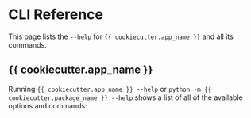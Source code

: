 # CLI Reference

This page lists the `--help` for `{{ cookiecutter.app_name }}` and all its commands.

## {{ cookiecutter.app_name }}

Running `{{ cookiecutter.app_name }} --help` or `python -m {{ cookiecutter.package_name }} --help` shows a list of all of the available options and commands:

<!-- [[[cog
import cog
from {{ cookiecutter.package_name }} import cli
from click.testing import CliRunner
result = CliRunner().invoke(cli.cli, ["--help"], terminal_width=88)
help = result.output.replace("Usage: cli", "Usage: {{ cookiecutter.app_name }}")
cog.outl(f"\n```sh\n{{ cookiecutter.app_name }} --help\n{help.rstrip()}\n```\n")
for command in cli.cli.commands.keys():
    result = CliRunner().invoke(cli.cli, [command, "--help"], terminal_width=88)
    help = result.output.replace("Usage: cli ", "Usage: {{ cookiecutter.app_name }} ")
    cog.outl(f"## {{ cookiecutter.app_name }} {command}\n\n```sh\n{{ cookiecutter.app_name }} {command} --help\n{help.rstrip()}\n```\n")
]]] -->
<!-- [[[end]]] -->
